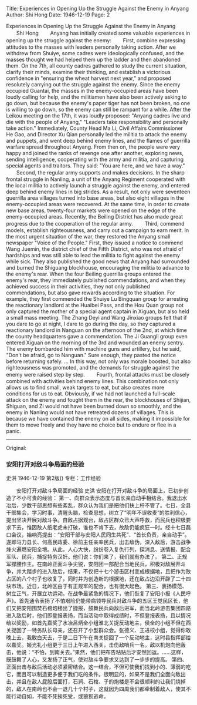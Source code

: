 Title: Experiences in Opening Up the Struggle Against the Enemy in Anyang
Author: Shi Hong
Date: 1946-12-19
Page: 2

Experiences in Opening Up the Struggle Against the Enemy in Anyang
　　Shi Hong
　　Anyang has initially created some valuable experiences in opening up the struggle against the enemy:
　　First, combine expressing attitudes to the masses with leaders personally taking action. After we withdrew from Shuiye, some cadres were ideologically confused, and the masses thought we had helped them up the ladder and then abandoned them. On the 7th, all county cadres gathered to study the current situation, clarify their minds, examine their thinking, and establish a victorious confidence in "ensuring the wheat harvest next year," and proposed resolutely carrying out the struggle against the enemy. Since the enemy occupied Guantai, the masses in the enemy-occupied areas have been loudly calling for help, and the militiamen have also been actively asking to go down, but because the enemy's paper tiger has not been broken, no one is willing to go down, so the enemy can still be rampant for a while. After the Leikou meeting on the 17th, it was loudly proposed: "Anyang cadres live and die with the people of Anyang," "Leaders take responsibility and personally take action." Immediately, County Head Ma Li, Civil Affairs Commissioner He Gao, and Director Xu Qian personally led the militia to attack the enemy and puppets, and went deep behind enemy lines, and the flames of guerrilla warfare spread throughout Anyang. From then on, the people were very happy and joined the ranks of revenge one after another, exploring news, sending intelligence, cooperating with the army and militia, and capturing special agents and traitors. They said: "You are here, and we have a way."
　　Second, the regular army supports and makes decisions. In the sharp frontal struggle in Nanling, a unit of the Anyang Regiment cooperated with the local militia to actively launch a struggle against the enemy, and entered deep behind enemy lines in big strides. As a result, not only were seventeen guerrilla area villages turned into base areas, but also eight villages in the enemy-occupied areas were recovered. At the same time, in order to create new base areas, twenty-four markets were opened on the edge of the enemy-occupied areas. Recently, the Beiling District has also made great progress due to the cooperation of the regular army.
　　Third, commend models, establish righteousness, and carry out a campaign to earn merit. In the most urgent situation of the war, they restored the Anyang small newspaper "Voice of the People." First, they issued a notice to commend Wang Juemin, the district chief of the Fifth District, who was not afraid of hardships and was still able to lead the militia to fight against the enemy while sick. They also published the good news that Anyang had surrounded and burned the Shiguang blockhouse, encouraging the militia to advance to the enemy's rear. When the four Beiling guerrilla groups entered the enemy's rear, they immediately published commendations, and when they achieved success in their activities, they not only published commendations, but also gave rewards according to the situation. For example, they first commended the Shuiye Lu Bingquan group for arresting the reactionary landlord at the Huaibei Pass, and the Hou Quan group not only captured the mother of a special agent captain in Xiguan, but also held a small mass meeting. The Zhang Deyi and Wang Jinxiao groups felt that if you dare to go at night, I dare to go during the day, so they captured a reactionary landlord in Nanguan on the afternoon of the 2nd, at which time the county headquarters gave a commendation. The Ji Guangli group even entered Xiguan on the morning of the 3rd and wounded an enemy sentry. The enemy bombarded him with machine guns and artillery, but he said, "Don't be afraid, go to Nanguan." Sure enough, they pasted the notice before returning safely. … In this way, not only was morale boosted, but also righteousness was promoted, and the demands for struggle against the enemy were raised step by step.
　　Fourth, frontal attacks must be closely combined with activities behind enemy lines. This combination not only allows us to find small, weak targets to eat, but also creates more conditions for us to eat. Obviously, if we had not launched a full-scale attack on the enemy and fought them in the rear, the blockhouses of Shijian, Shiguan, and Zi would not have been burned down so smoothly, and the enemy in Nanling would not have retreated dozens of villages. This is because we have contained the enemy on all sides, making it impossible for them to move freely and they have no choice but to endure or flee in a panic.



<hr /> 

Original: 


### 安阳打开对敌斗争局面的经验
史洪
1946-12-19
第2版()
专栏：工作经验

　　安阳打开对敌斗争局面的经验
    史洪
    安阳在打开对敌斗争的局面上，已初步创造了不小可贵的经验：
    第一、向群众表示态度与首长亲自动手相结合。我退出水冶后，少数干部思想有些紊乱，群众认为我们是把他们扶上杆不管了。七日，全县干部集会，学习时事，清醒头脑，检查思想，树立了“明年不误收麦”的胜利信心，提出坚决开展对敌斗争。自敌占据观台，敌占区群众已大声呼救，而民兵也积极要求下去，惟因敌人纸老虎未打破，谁也不肯下去，故敌仍能疯狂一时。经十七日磊口会议，始响亮提出：“安阳干部与安阳人民同生共死”、“首长负责，亲自动手”。遂即马力县长、何高民政委、徐前主任亲率民兵，出击敌伪，深入敌后，游击战争烽火遍燃安阳全境。从此，人心大快，纷纷卷入复仇行列，探消息、送情报、配合军队、民兵，捕捉特务汉奸。他们说：你们来了，我们就有办法了。
    第二、正规军撑腰作主。在南岭正面斗争尖锐，安阳团一部配合当地民兵，积极对敌展开斗争，并大踏步的进入敌后，结果，不仅把十七个游击区村变成根据地，且把作为敌占区的八个村子也收复了，同时并为创造新的根据地，还在敌占边沿开辟了二十四块市场。近日，北岭区由于有正规军的配合，也有很大起色。
    第三、表扬模范、树立正气，开展立功运动。在战争最紧急的情况下，他们恢复了安阳小报《人民呼声》。首先通令表扬了不怕艰险仍能带病领导民兵对敌斗争的五区王觉民区长，他们又把安阳围焚石棺炮楼出了捷报，鼓舞民兵向敌后进军，而当北岭游击集团四路进入敌后时，他们即登报表扬，而当活动中取得成绩时，不但登报表扬，且以情况给以奖励，如首先嘉奖了水冶吕炳全小组淮北关捉反动地主，侯全的小组不但在西关捉回了一特务队长母亲，还召开了小型群众会。张德义、王进校小组，觉得你敢晚上去，我敢白天去，于是二日下午在南关捉回了一个反动地主，这时县指挥部给以嘉奖。姬光礼小组更于三日上午进入西关，击伤敌哨兵一名。敌以机炮向他轰击，他说：“不怕，到南关去。”果然，他们把布告粘贴后才安然回返。……这样，既鼓舞了人心，又发扬了正气，使对敌斗争要求又达到了一步步的提高。
    第四、正面出击与敌后活动必须紧密结合。这一结合，不但可使我们找到小的、薄弱的吃它，而且可以制造更多便于我们吃的条件。很明显的，如果不是我们全面向敌出击，并且在敌人屁股后面打，石涧、石棺、子的炮楼是不会很顺利的让我们烧掉的，敌人在南岭也不会一退几十个村子，这就因为四周我们都牵制着敌人，使其不能行动自如，不能不死挨死受，或狼狈逃命。
